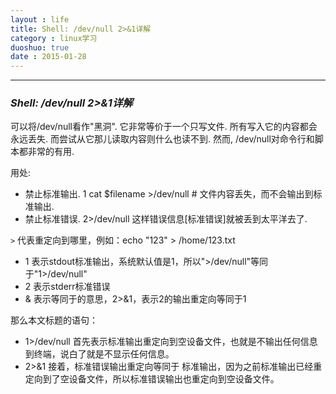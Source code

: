 ```yaml
---
layout : life
title: Shell: /dev/null 2>&1详解
category : linux学习
duoshuo: true
date : 2015-01-28
---
```


<!-- more -->

******

### ***Shell: /dev/null 2>&1详解***

可以将/dev/null看作"黑洞". 它非常等价于一个只写文件. 所有写入它的内容都会永远丢失. 而尝试从它那儿读取内容则什么也读不到. 然而, /dev/null对命令行和脚本都非常的有用. 

用处: 

* 禁止标准输出.    1 cat $filename >/dev/null   # 文件内容丢失，而不会输出到标准输出. 
* 禁止标准错误.    2>/dev/null 这样错误信息[标准错误]就被丢到太平洋去了. 

`>` 代表重定向到哪里，例如：echo "123" > /home/123.txt 

* 1 表示stdout标准输出，系统默认值是1，所以">/dev/null"等同于"1>/dev/null" 
* 2 表示stderr标准错误 
* & 表示等同于的意思，2>&1，表示2的输出重定向等同于1 

那么本文标题的语句： 

* 1>/dev/null 首先表示标准输出重定向到空设备文件，也就是不输出任何信息到终端，说白了就是不显示任何信息。 
* 2>&1 接着，标准错误输出重定向等同于 标准输出，因为之前标准输出已经重定向到了空设备文件，所以标准错误输出也重定向到空设备文件。
